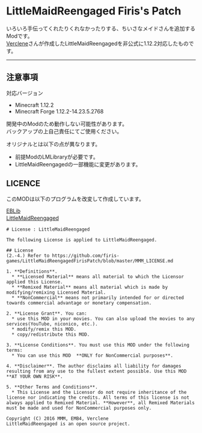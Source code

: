 LittleMaidReengaged Firis's Patch
===

いろいろ手伝ってくれたりくれなかったりする、ちいさなメイドさんを追加するModです。  
[Verclene](https://github.com/Verclene)さんが作成したLittleMaidReengagedを非公式に1.12.2対応したものです。  

---

## 注意事項
対応バージョン
* Minecraft 1.12.2  
* Minecraft Forge 1.12.2-14.23.5.2768

開発中のModのため動作しない可能性があります。  
バックアップの上自己責任にてご使用ください。  
  
オリジナルとは以下の点が異なります。
* 前提ModのLMLibraryが必要です。
* LittleMaidReengagedの一部機能に変更があります。

## LICENCE
このMODは以下のプログラムを改変して作成しています。  
  
[EBLib](https://github.com/Verclene/EBLib)  
[LittleMaidReengaged](https://github.com/Verclene/LittleMaidReengaged)　　
```
# License : LittleMaidReengaged

The following License is applied to LittleMaidReengaged.

## License
(2.-4.) Refer to https://github.com/firis-games/LittleMaidReengagedFirisPatch/blob/master/MMM_LICENSE.md

1. **Definitions**.
  * **Licensed Material** means all material to which the Licensor applied this License.
  * **Remixed Material** means all material which is made by modifying/remixing Licensed Material.
  * **NonCommercial** means not primarily intended for or directed towards commercial advantage or monetary compensation.

2. **License Grant**. You can:
  * use this MOD in your movies. You can also upload the movies to any services(YouTube, niconico, etc.).
  * modify/remix this MOD.
  * copy/redistribute this MOD.

3. **License Conditions**. You must use this MOD under the following terms:
  * You can use this MOD  **ONLY for NonCommercial purposes**.

4. **Disclaimer**. The author disclaims all liability for damages resulting from any use to the fullest extent possible. Use this MOD **AT YOUR OWN RISK**.

5. **Other Terms and Conditions**.
  * This License and the Licensor do not require inheritance of the license nor indicating the credits. All terms of this license is not always applied to Remixed Material. **However**, all Remixed Materials must be made and used for NonCommercial purposes only.
  
Copyright (C) 2016 MMM, EMB4, Verclene
LittleMaidReengaged is an open source project.
```
